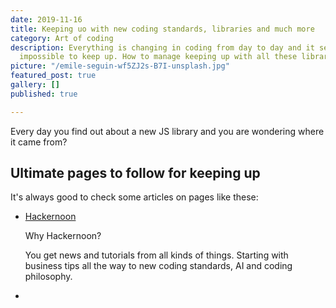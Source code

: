 ```yaml
---
date: 2019-11-16
title: Keeping uo with new coding standards, libraries and much more
category: Art of coding
description: Everything is changing in coding from day to day and it seems like it's
  impossible to keep up. How to manage keeping up with all these libraries?
picture: "/emile-seguin-wf5ZJ2s-B7I-unsplash.jpg"
featured_post: true
gallery: []
published: true

---
```

Every day you find out about a new JS library and you are wondering where it came from?

## Ultimate pages to follow for keeping up

It's always good to check some articles on pages like these:

* [Hackernoon](Hackernoon)

  Why Hackernoon?

  You get news and tutorials from all kinds of things. Starting with business tips all the way to new coding standards, AI and coding philosophy.
* 